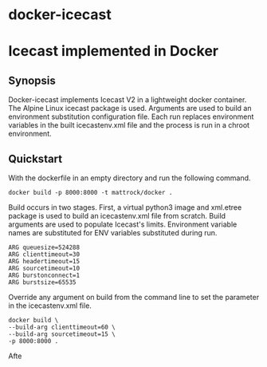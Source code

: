 # docker-icecast
Icecast implemented in Docker
=============================

Synopsis
--------

Docker-icecast implements Icecast V2 in a lightweight docker container. The Alpine Linux icecast package is used. Arguments are used to build an environment substitution configuration file. Each run replaces environment variables in the built icecastenv.xml file and the process is run in a chroot environment.

Quickstart
----------
With the dockerfile in an empty directory and run the following command.

    docker build -p 8000:8000 -t mattrock/docker .
    
Build occurs in two stages. First, a virtual python3 image and xml.etree package is used to build an icecastenv.xml file from scratch. Build arguments are used to populate Icecast's limits. Environment variable names are substituted for ENV variables substituted during run.

    ARG queuesize=524288
    ARG clienttimeout=30
    ARG headertimeout=15
    ARG sourcetimeout=10
    ARG burstonconnect=1
    ARG burstsize=65535

Override any argument on build from the command line to set the parameter in the icecastenv.xml file.

    docker build \
    --build-arg clienttimeout=60 \
    --build-arg sourcetimeout=15 \
    -p 8000:8000 .

Afte